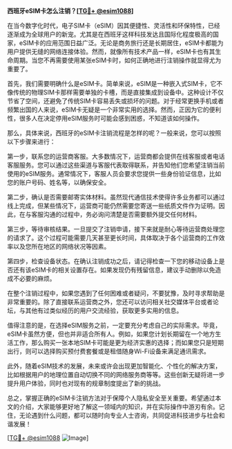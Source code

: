 **西班牙eSIM卡怎么注销？[[TG💪+ @esim1088](https://t.me/s/esim1088)]**

在当今数字化时代，电子SIM卡（eSIM）因其便捷性、灵活性和环保特性，已经逐渐成为全球用户的新宠。尤其是在西班牙这样科技发达且国际化程度极高的国家，eSIM卡的应用范围日益广泛。无论是商务旅行还是长期居住，eSIM卡都能为用户提供无缝的网络连接体验。然而，就像所有技术产品一样，eSIM卡也有其生命周期。当您不再需要使用某张eSIM卡时，如何正确地进行注销操作就显得尤为重要了。

首先，我们需要明确什么是eSIM卡。简单来说，eSIM是一种嵌入式SIM卡，它不像传统的物理SIM卡那样需要单独的卡槽，而是直接集成到设备中。这种设计不仅节省了空间，还避免了传统SIM卡容易丢失或损坏的问题。对于经常更换手机或者频繁出国的人来说，eSIM卡无疑是一个非常实用的选择。然而，正因为它的便利性，很多人在决定停用eSIM服务时可能会感到困惑，不知道该如何操作。

那么，具体来说，西班牙的eSIM卡注销流程是怎样的呢？一般来说，您可以按照以下步骤来进行：

第一步，联系您的运营商客服。大多数情况下，运营商都会提供在线客服或者电话客服服务。您可以通过这些渠道与客服代表取得联系，并告知他们您希望注销当前使用的eSIM服务。通常情况下，客服人员会要求您提供一些身份验证信息，比如您的账户号码、姓名等，以确保安全。

第二步，确认是否需要邮寄实体材料。虽然现代通信技术使得许多业务都可以通过线上完成，但某些情况下，运营商可能仍然需要您寄送一些纸质文件作为证明。因此，在与客服沟通的过程中，务必询问清楚是否需要额外提交任何材料。

第三步，等待审核结果。一旦提交了注销申请，接下来就是耐心等待运营商处理您的请求了。这个过程可能需要几天甚至更长时间，具体取决于各个运营商的工作效率以及您所在地区的网络状况等因素。

第四步，检查设备状态。在确认注销成功之后，请记得检查一下您的移动设备上是否还有该eSIM卡的相关设置存在。如果发现仍有残留信息，建议手动删除以免造成不必要的麻烦。

在整个注销过程中，如果您遇到了任何困难或者疑问，不要犹豫，及时寻求帮助是非常重要的。除了直接联系运营商之外，您还可以访问相关社交媒体平台或者论坛，与其他有过类似经历的用户交流经验，获取更多实用的信息。

值得注意的是，在选择eSIM服务之前，一定要充分考虑自己的实际需求。毕竟，eSIM卡虽然方便，但也并非适合所有人。例如，如果您计划长期留在一个地方生活工作，那么购买一张本地SIM卡可能是更为经济实惠的选择；而如果您只是短期出行，则可以选择购买预付费套餐或是租借随身Wi-Fi设备来满足通讯需求。

此外，随着eSIM技术的发展，未来或许会出现更加智能化、个性化的解决方案，比如根据用户的地理位置自动切换不同的网络服务商等等。这些创新无疑将进一步提升用户体验，同时也对现有的规章制度提出了新的挑战。

总之，掌握正确的eSIM卡注销方法对于保障个人隐私安全至关重要。希望通过本文的介绍，大家能够更好地了解这一领域内的知识，并在实际操作中游刃有余。记住，无论遇到什么问题，都可以随时向专业人士咨询，共同促进科技进步与社会和谐发展！

[[TG💪+ @esim1088](https://t.me/s/esim1088) ![Image](https://i.postimg.cc/4NQfJmqS/Snipaste-2025-05-13-00-14-12.png)]